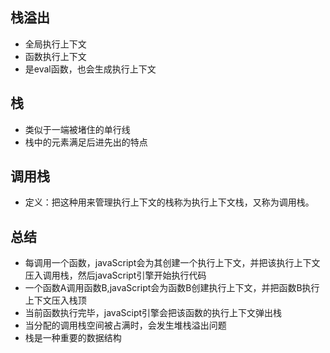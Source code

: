 ## 栈溢出
- 全局执行上下文
- 函数执行上下文
- 是eval函数，也会生成执行上下文

## 栈
- 类似于一端被堵住的单行线
- 栈中的元素满足后进先出的特点

## 调用栈
- 定义：把这种用来管理执行上下文的栈称为执行上下文栈，又称为调用栈。


## 总结
- 每调用一个函数，javaScript会为其创建一个执行上下文，并把该执行上下文压入调用栈，然后javaScript引擎开始执行代码
- 一个函数A调用函数B,javaScript会为函数B创建执行上下文，并把函数B执行上下文压入栈顶
- 当前函数执行完毕，javaScipt引擎会把该函数的执行上下文弹出栈
- 当分配的调用栈空间被占满时，会发生堆栈溢出问题
- 栈是一种重要的数据结构